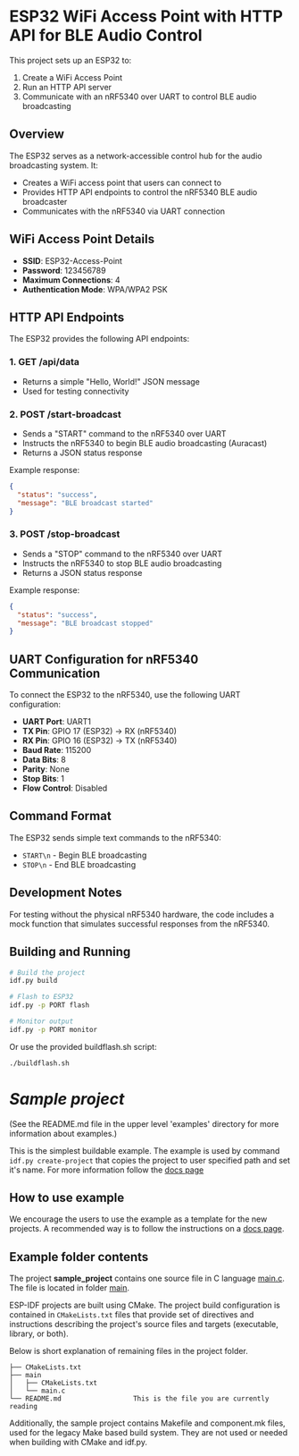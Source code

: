 # ESP32 WiFi Access Point with HTTP API for BLE Audio Control

This project sets up an ESP32 to:
1. Create a WiFi Access Point
2. Run an HTTP API server
3. Communicate with an nRF5340 over UART to control BLE audio broadcasting

## Overview

The ESP32 serves as a network-accessible control hub for the audio broadcasting system. It:
- Creates a WiFi access point that users can connect to
- Provides HTTP API endpoints to control the nRF5340 BLE audio broadcaster
- Communicates with the nRF5340 via UART connection

## WiFi Access Point Details

- **SSID**: ESP32-Access-Point
- **Password**: 123456789
- **Maximum Connections**: 4
- **Authentication Mode**: WPA/WPA2 PSK

## HTTP API Endpoints

The ESP32 provides the following API endpoints:

### 1. GET /api/data
- Returns a simple "Hello, World!" JSON message
- Used for testing connectivity

### 2. POST /start-broadcast
- Sends a "START" command to the nRF5340 over UART
- Instructs the nRF5340 to begin BLE audio broadcasting (Auracast)
- Returns a JSON status response

Example response:
```json
{
  "status": "success",
  "message": "BLE broadcast started"
}
```

### 3. POST /stop-broadcast
- Sends a "STOP" command to the nRF5340 over UART
- Instructs the nRF5340 to stop BLE audio broadcasting
- Returns a JSON status response

Example response:
```json
{
  "status": "success",
  "message": "BLE broadcast stopped"
}
```

## UART Configuration for nRF5340 Communication

To connect the ESP32 to the nRF5340, use the following UART configuration:

- **UART Port**: UART1
- **TX Pin**: GPIO 17 (ESP32) → RX (nRF5340)
- **RX Pin**: GPIO 16 (ESP32) → TX (nRF5340)
- **Baud Rate**: 115200
- **Data Bits**: 8
- **Parity**: None
- **Stop Bits**: 1
- **Flow Control**: Disabled

## Command Format

The ESP32 sends simple text commands to the nRF5340:
- `START\n` - Begin BLE broadcasting
- `STOP\n` - End BLE broadcasting

## Development Notes

For testing without the physical nRF5340 hardware, the code includes a mock function that simulates successful responses from the nRF5340.

## Building and Running

```bash
# Build the project
idf.py build

# Flash to ESP32
idf.py -p PORT flash

# Monitor output
idf.py -p PORT monitor
```

Or use the provided buildflash.sh script:
```bash
./buildflash.sh
```

# _Sample project_

(See the README.md file in the upper level 'examples' directory for more information about examples.)

This is the simplest buildable example. The example is used by command `idf.py create-project`
that copies the project to user specified path and set it's name. For more information follow the [docs page](https://docs.espressif.com/projects/esp-idf/en/latest/api-guides/build-system.html#start-a-new-project)



## How to use example
We encourage the users to use the example as a template for the new projects.
A recommended way is to follow the instructions on a [docs page](https://docs.espressif.com/projects/esp-idf/en/latest/api-guides/build-system.html#start-a-new-project).

## Example folder contents

The project **sample_project** contains one source file in C language [main.c](main/main.c). The file is located in folder [main](main).

ESP-IDF projects are built using CMake. The project build configuration is contained in `CMakeLists.txt`
files that provide set of directives and instructions describing the project's source files and targets
(executable, library, or both). 

Below is short explanation of remaining files in the project folder.

```
├── CMakeLists.txt
├── main
│   ├── CMakeLists.txt
│   └── main.c
└── README.md                  This is the file you are currently reading
```
Additionally, the sample project contains Makefile and component.mk files, used for the legacy Make based build system. 
They are not used or needed when building with CMake and idf.py.
